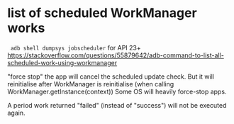 # list of scheduled WorkManager works
`` adb shell dumpsys jobscheduler`` for API 23+ 
https://stackoverflow.com/questions/55879642/adb-command-to-list-all-scheduled-work-using-workmanager

"force stop" the app will cancel the scheduled update check.
But it will reinitialise after WorkManager is reinitialise (when calling WorkManager.getInstance(context))
Some OS will heavily force-stop apps.

A period work returned "failed" (instead of "success") will not be executed again.
